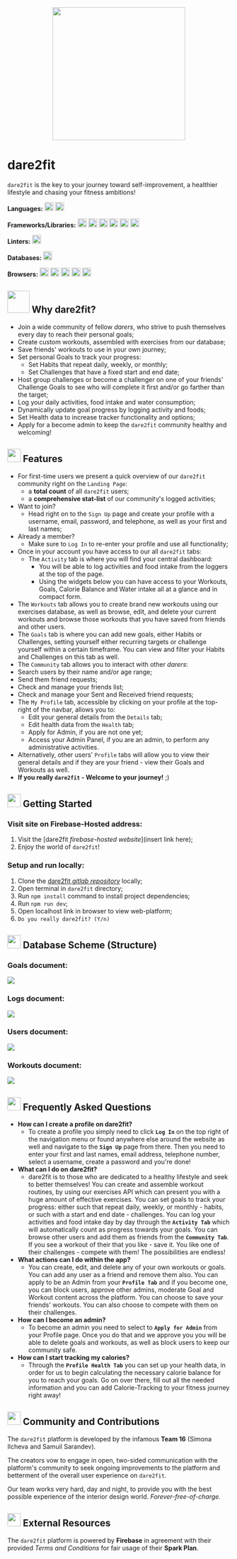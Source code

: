 <div style="display: flex; justify-content:center; margin-bottom:20px">
    <img src="https://firebasestorage.googleapis.com/v0/b/dare2fit-f6eb4.appspot.com/o/assets%2Flogos%2Fdare2fit-05.png?alt=media&token=b30b1374-884a-46c5-b544-3b4d86fe5f41&_gl=1*2akr81*_ga*MjExMzk5MTA5MC4xNjgzMjcwMjg1*_ga_CW55HF8NVT*MTY4NjU2MTgyMi45OS4xLjE2ODY1NjE4ODAuMC4wLjA." width="300">
</div>

# dare2fit

`dare2fit` is the key to your journey toward self-improvement, a healthier lifestyle and chasing your fitness ambitions!

**Languages:** <img src="https://img.shields.io/badge/TypeScript-007ACC?style=for-the-badge&logo=typescript&logoColor=white" height="20"> <img src="https://img.shields.io/badge/html5-%23E34F26.svg?style=for-the-badge&logo=html5&logoColor=white" height="20">

**Frameworks/Libraries:** <img src="https://img.shields.io/badge/react-%2320232a.svg?style=for-the-badge&logo=react&logoColor=%2361DAFB" height="20"> <img src="https://img.shields.io/badge/React_Router-CA4245?style=for-the-badge&logo=react-router&logoColor=white" height="20"> <img src="https://img.shields.io/badge/chakra-%234ED1C5.svg?style=for-the-badge&logo=chakraui&logoColor=white" height="20"> <img src="https://img.shields.io/badge/Vite-B73BFE?style=for-the-badge&logo=vite&logoColor=FFD62E" height="20"> <img src="https://img.shields.io/badge/Formik-1B9103?style=for-the-badge&logo=formik" height="20"> <img src="https://img.shields.io/badge/Nivo-F1A008?style=for-the-badge&logo=nivo" height="20">

**Linters:** <img src="https://img.shields.io/badge/eslint-3A33D1?style=for-the-badge&logo=eslint&logoColor=white" height="20">

**Databases:** <img src="https://img.shields.io/badge/Firebase-039BE5?style=for-the-badge&logo=Firebase&logoColor=white" height="20">

**Browsers:** <img src="https://img.shields.io/badge/Google%20Chrome-4285F4?style=for-the-badge&logo=GoogleChrome&logoColor=white" height="20"> <img src="https://img.shields.io/badge/Safari-000000?style=for-the-badge&logo=Safari&logoColor=white" height="20"> <img src="https://img.shields.io/badge/Edge-0078D7?style=for-the-badge&logo=Microsoft-edge&logoColor=white" height="20"> <img src="https://img.shields.io/badge/Firefox-FF7139?style=for-the-badge&logo=Firefox-Browser&logoColor=white" height="20"> <img src="https://img.shields.io/badge/Opera-FF1B2D?style=for-the-badge&logo=Opera&logoColor=white" height="20"> 

## <img src="https://firebasestorage.googleapis.com/v0/b/dare2fit-f6eb4.appspot.com/o/assets%2Flogos%2Fdare2fit-05-circle.png?alt=media&token=c266cfd5-d1be-4e93-91f2-ef7a7f5c9fba&_gl=1*137k9cg*_ga*MjExMzk5MTA5MC4xNjgzMjcwMjg1*_ga_CW55HF8NVT*MTY4NjU2MTgyMi45OS4xLjE2ODY1NjE5NTEuMC4wLjA."  width="50" height="50"> Why dare2fit?

- Join a wide community of fellow *darers*, who strive to push themselves every day to reach their personal goals;
- Create custom workouts, assembled with exercises from our database;
- Save friends' workouts to use in your own journey;
- Set personal Goals to track your progress:
  - Set Habits that repeat daily, weekly, or monthly;
  - Set Challenges that have a fixed start and end date;
- Host group challenges or become a challenger on one of your friends' Challenge Goals to see who will complete it first and/or go farther than the target;
- Log your daily activities, food intake and water consumption;
- Dynamically update goal progress by logging activity and foods;
- Set Health data to increase tracker functionality and options;
- Apply for a become admin to keep the `dare2fit` community healthy and welcoming!

## <img src="https://img.icons8.com/?size=512&id=7856&format=png"  width="30" height="30"> Features

- For first-time users we present a quick overview of our `dare2fit` community right on the `Landing Page`:
  - a **total count** of all `dare2fit` users;
  - a **comprehensive stat-list** of our community's logged activities;
- Want to join?
  - Head right on to the `Sign Up` page and create your profile with a username, email, password, and telephone, as well as your first and last names;
- Already a member?
  - Make sure to `Log In` to re-enter your profile and use all functionality;
- Once in your account you have access to our all `dare2fit` tabs:
  - The `Activity` tab is where you will find your central dashboard:
    -  You will be able to log activities and food intake from the loggers at the top of the page.
    -  Using the widgets below you can have access to your Workouts, Goals, Calorie Balance and Water intake all at a glance and in compact form.
 - The `Workouts` tab allows you to create brand new workouts using our exercises database, as well as browse, edit, and delete your current workouts and browse those workouts that you have saved from friends and other users.
 - The `Goals` tab is where you can add new goals, either Habits or Challenges, setting yourself either recurring targets or challenge yourself within a certain timeframe. You can view and filter your Habits and Challenges on this tab as well.
 - The `Community` tab allows you to interact with other *darers*:
 -  Search users by their name and/or age range;
 -  Send them friend requests;
 -  Check and manage your friends list;
 -  Check and manage your Sent and Received friend requests;
 -  The `My Profile` tab, accessible by clicking on your profile at the top-right of the navbar, allows you to:
    -  Edit your general details from the `Details` tab;
    -  Edit health data from the `Health` tab;
    -  Apply for Admin, if you are not one yet;
    -  Access your Admin Panel, if you are an admin, to perform any administrative activities.
 - Alternatively, other users' `Profile` tabs will allow you to view their general details and if they are your friend - view their Goals and Workouts as well.
- **If you really `dare2fit` - Welcome to your journey!** ;)

## <img src="https://img.icons8.com/?size=512&id=IO34MKyjiE3B&format=png"  width="30" height="30"> Getting Started

### Visit site on Firebase-Hosted address:

1. Visit the [dare2fit *firebase-hosted website*](insert link here);
2. Enjoy the world of `dare2fit`!

### Setup and run locally:

1. Clone the [dare2fit *gitlab repository*](https://gitlab.com/team-168992720/dare2fit) locally;
2. Open terminal in `dare2fit` directory;
3. Run `npm install` command to install project dependencies;
4. Run `npm run dev`;
5. Open localhost link in browser to view web-platform;
6. `Do you really dare2fit? (Y/n)`

## <img src="https://img.icons8.com/?size=512&id=8305&format=png"  width="30" height="30"> Database Scheme (Structure)

### Goals document:

<img src="https://firebasestorage.googleapis.com/v0/b/dare2fit-f6eb4.appspot.com/o/assets%2FREADME-images%2Fgoals.png?alt=media&token=40a10ef9-08b3-447d-88df-d30531519fb8&_gl=1*d0d0aw*_ga*MjExMzk5MTA5MC4xNjgzMjcwMjg1*_ga_CW55HF8NVT*MTY4NjU2NDIxMi4xMDAuMS4xNjg2NTY0ODYwLjAuMC4w">

### Logs document:

<img src="https://firebasestorage.googleapis.com/v0/b/dare2fit-f6eb4.appspot.com/o/assets%2FREADME-images%2Flogs.png?alt=media&token=468e4797-1f76-485a-9dcf-bff0167684f3&_gl=1*1g927ls*_ga*MjExMzk5MTA5MC4xNjgzMjcwMjg1*_ga_CW55HF8NVT*MTY4NjU2NDIxMi4xMDAuMS4xNjg2NTY1NDA1LjAuMC4w">

### Users document:

<img src="https://firebasestorage.googleapis.com/v0/b/dare2fit-f6eb4.appspot.com/o/assets%2FREADME-images%2Fusers.png?alt=media&token=70ab4ec0-f67f-4063-b747-9612eb0cc071&_gl=1*1myk97n*_ga*MjExMzk5MTA5MC4xNjgzMjcwMjg1*_ga_CW55HF8NVT*MTY4NjU3Njg5Ni4xMDMuMS4xNjg2NTc3MjgwLjAuMC4w">

### Workouts document:

<img src="https://firebasestorage.googleapis.com/v0/b/dare2fit-f6eb4.appspot.com/o/assets%2FREADME-images%2Fworkouts.png?alt=media&token=93f52d56-0710-4ab0-8f3c-2c5ea8eb8819&_gl=1*7hrq0t*_ga*MjExMzk5MTA5MC4xNjgzMjcwMjg1*_ga_CW55HF8NVT*MTY4NjU2NDIxMi4xMDAuMS4xNjg2NTY2NDc0LjAuMC4w">



## <img src="https://img.icons8.com/?size=512&id=2908&format=png"  width="30" height="30"> Frequently Asked Questions

- **How can I create a profile on dare2fit?**
  - To create a profile you simply need to click **`Log In`** on the top right of the navigation menu or found anywhere else around the website as well and navigate to the **`Sign Up`** page from there. Then you need to enter your first and last names, email address, telephone number, select a username, create a password and you're done!
- **What can I do on dare2fit?** 
  - dare2fit is to those who are dedicated to a healthy lifestyle and seek to better themselves! You can create and assemble workout routines, by using our exercises API which can present you with a huge amount of effective exercises. You can set goals to track your progress: either such that repeat daily, weekly, or monthly - habits, or such with a start and end date - challenges. You can log your activities and food intake day by day through the **`Activity Tab`** which will automatically count as progress towards your goals. You can browse other users and add them as friends from the **`Community Tab`**. If you see a workout of their that you like - save it. You like one of their challenges - compete with them! The possibilities are endless!
- **What actions can I do within the app?**
  - You can create, edit, and delete any of your own workouts or goals. You can add any user as a friend and remove them also. You can apply to be an Admin from your **`Profile Tab`** and if you become one, you can block users, approve other admins, moderate Goal and Workout content across the platform. You can choose to save your friends&apos; workouts. You can also choose to compete with them on their challenges.
- **How can I become an admin?**
  - To become an admin you need to select to **`Apply for Admin`** from your Profile page. Once you do that and we approve you you will be able to delete goals and workouts, as well as block users to keep our community safe.
- **How can I start tracking my calories?**
  - Through the **`Profile Health Tab`** you can set up your health data, in order for us to begin calculating the necessary calorie balance for you to reach your goals. Go on over there, fill out all the needed information and you can add Calorie-Tracking to your fitness journey right away!

## <img src="https://img.icons8.com/?size=512&id=122809&format=png"  width="30" height="30"> Community and Contributions

The `dare2fit` platform is developed by the infamous **Team 16** (Simona Ilcheva and Samuil Sarandev).

The creators vow to engage in open, two-sided communication with the platform's community to seek ongoing improvements to the platform and betterment of the overall user experience on `dare2fit`.

Our team works very hard, day and night, to provide you with the best possible experience of the interior design world. *Forever-free-of-charge.*

## <img src="https://img.icons8.com/?size=512&id=2969&format=png"  width="30" height="30"> External Resources

The `dare2fit` platform is powered by **Firebase** in agreement with their provided *Terms and Conditions* for fair usage of their **Spark Plan**.